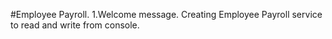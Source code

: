 #Employee Payroll.
1.Welcome message.
Creating Employee Payroll service to read and write from console.